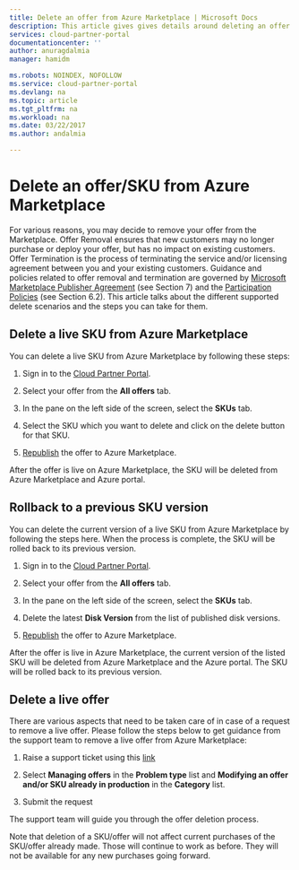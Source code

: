 ```yaml
---
title: Delete an offer from Azure Marketplace | Microsoft Docs
description: This article gives gives details around deleting an offer from Azure Marketplace
services: cloud-partner-portal
documentationcenter: ''
author: anuragdalmia
manager: hamidm

ms.robots: NOINDEX, NOFOLLOW
ms.service: cloud-partner-portal
ms.devlang: na
ms.topic: article
ms.tgt_pltfrm: na
ms.workload: na
ms.date: 03/22/2017
ms.author: andalmia

---
```

# Delete an offer/SKU from Azure Marketplace

For various reasons, you may decide to remove your offer from the Marketplace.  Offer Removal ensures that new customers may no longer purchase or deploy your offer, but has no impact on existing customers. Offer Termination is the process of terminating the service and/or licensing agreement between you and your existing customers.  Guidance and policies related to offer removal and termination are governed by [Microsoft Marketplace Publisher Agreement](http://go.microsoft.com/fwlink/?LinkID=699560) (see Section 7) and the [Participation Policies](https://azure.microsoft.com/en-us/support/legal/marketplace/participation-policies/) (see Section 6.2).   This article talks about the different supported delete scenarios and the steps you can take for them.

## Delete a live SKU from Azure Marketplace

You can delete a live SKU from Azure Marketplace by following these steps:

1.  Sign in to the [Cloud Partner Portal](https://cloudpartner.azure.com/).

2.  Select your offer from the **All offers** tab.

3.  In the pane on the left side of the screen, select the **SKUs** tab.

4.  Select the SKU which you want to delete and click on the delete button for that SKU.

5.  [Republish](https://www.bing.com) the offer to Azure Marketplace.

After the offer is live on Azure Marketplace, the SKU will be deleted from Azure Marketplace and Azure portal.

## Rollback to a previous SKU version

You can delete the current version of a live SKU from Azure Marketplace by following the steps here. When the process is complete, the SKU will be rolled back to its previous version.

1.  Sign in to the [Cloud Partner Portal](https://cloudpartner.azure.com/).

2.  Select your offer from the **All offers** tab.

3.  In the pane on the left side of the screen, select the **SKUs** tab.

4.  Delete the latest **Disk Version** from the list of published disk versions.

5.  [Republish](https://www.bing.com) the offer to Azure Marketplace.

After the offer is live in Azure Marketplace, the current version of the listed SKU will be deleted from Azure Marketplace and the Azure portal. The SKU will be rolled back to its previous version.

## Delete a live offer

There are various aspects that need to be taken care of in case of a request to remove a live offer. Please follow the steps below to get guidance from the support team to remove a live offer from Azure Marketplace:

1.  Raise a support ticket using this [link](https://go.microsoft.com/fwlink/?linkid=844975)

2.  Select **Managing offers** in the **Problem type** list and **Modifying an offer and/or SKU already in production** in the **Category** list.

3.  Submit the request

The support team will guide you through the offer deletion process.

Note that deletion of a SKU/offer will not affect current purchases of the SKU/offer already made. Those will continue to work as before. They will not be available for any new purchases going forward.  